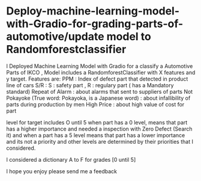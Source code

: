 # Deploy-machine-learning-model-with-Gradio-for-grading-parts-of-automotive/update model to Randomforestclassifier
I Deployed Machine Learning Model with Gradio for a classify a Automotive Parts of IKCO , Model includes a RandomforestClassifier with X features and y target. Features are: PPM : Index of defect part that detected in product line of cars S/R : S : safety part , R : regulary part ( has a Mandatory standard) Repeat of Alarm : about alarms that sent to suppliers of parts Not Pokayoke (True word: Pokayoka, is a Japanese word) : about infallibility of parts during production by men High Price : about high value of cost for part

level for target includes O until 5 when part has a 0 level, means that part has a higher importance and needed a inspection with Zero Defect (Search it) and when a part has a 5 level means that part has a lower importance and its not a priority and other levels are determined by their priorities that I considered.

I considered a dictionary A to F for grades [0 until 5]

I hope you enjoy please send me a feedback
